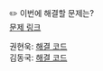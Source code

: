 ✏️ 이번에 해결할 문제는? <br>
[문제 링크](https://leetcode.com/problems/two-sum/description/)

권현욱: [해결 코드](https://github.com/woogie01/Algorithm-Hub/blob/main/LeetCode/Easy/0001-two-sum/0001-two-sum.java) <br>
김동국: [해결 코드](https://github.com/catomat0/algorithm/blob/main/LeetCode/Easy/0001-two-sum/0001-two-sum.java) <br>
